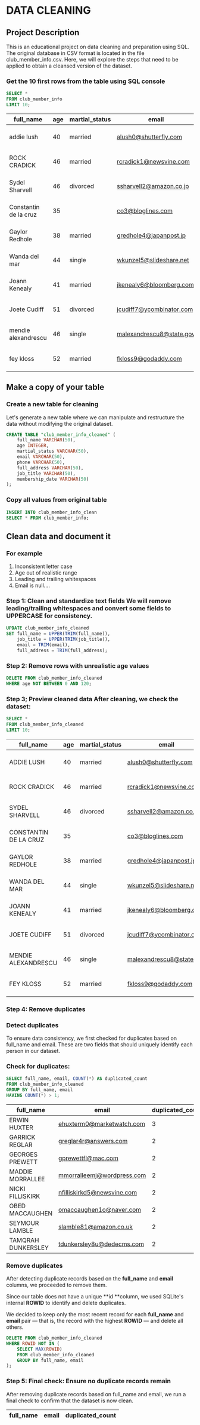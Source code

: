 # DATA CLEANING
## Project Description
This is an educational project on data cleaning and preparation using SQL. The original database in CSV format is located in the file club_member_info.csv. Here, we will explore the steps that need to be applied to obtain a cleansed version of the dataset.
### Get the 10 first rows from the table using SQL console
```sql
SELECT *
FROM club_member_info
LIMIT 10;
```
|full_name|age|martial_status|email|phone|full_address|job_title|membership_date|
|---------|---|--------------|-----|-----|------------|---------|---------------|
|addie lush|40|married|alush0@shutterfly.com|254-389-8708|3226 Eastlawn Pass,Temple,Texas|Assistant Professor|7/31/2013|
|      ROCK CRADICK|46|married|rcradick1@newsvine.com|910-566-2007|4 Harbort Avenue,Fayetteville,North Carolina|Programmer III|5/27/2018|
|Sydel Sharvell|46|divorced|ssharvell2@amazon.co.jp|702-187-8715|4 School Place,Las Vegas,Nevada|Budget/Accounting Analyst I|10/6/2017|
|Constantin de la cruz|35||co3@bloglines.com|402-688-7162|6 Monument Crossing,Omaha,Nebraska|Desktop Support Technician|10/20/2015|
|  Gaylor Redhole|38|married|gredhole4@japanpost.jp|917-394-6001|88 Cherokee Pass,New York City,New York|Legal Assistant|5/29/2019|
|Wanda del mar       |44|single|wkunzel5@slideshare.net|937-467-6942|10864 Buhler Plaza,Hamilton,Ohio|Human Resources Assistant IV|3/24/2015|
|Joann Kenealy|41|married|jkenealy6@bloomberg.com|513-726-9885|733 Hagan Parkway,Cincinnati,Ohio|Accountant IV|4/17/2013|
|   Joete Cudiff|51|divorced|jcudiff7@ycombinator.com|616-617-0965|975 Dwight Plaza,Grand Rapids,Michigan|Research Nurse|11/16/2014|
|mendie alexandrescu|46|single|malexandrescu8@state.gov|504-918-4753|34 Delladonna Terrace,New Orleans,Louisiana|Systems Administrator III|3/12/1921|
| fey kloss|52|married|fkloss9@godaddy.com|808-177-0318|8976 Jackson Park,Honolulu,Hawaii|Chemical Engineer|11/5/2014|
## Make a copy of your table
### Create a new table for cleaning
Let's generate a new table where we can manipulate and restructure the data without modifying the original dataset.
```sql
CREATE TABLE "club_member_info_cleaned" (
	full_name VARCHAR(50),
	age INTEGER,
	martial_status VARCHAR(50),
	email VARCHAR(50),
	phone VARCHAR(50),
	full_address VARCHAR(50),
	job_title VARCHAR(50),
	membership_date VARCHAR(50)
);
```
### Copy all values from original table
```sql
INSERT INTO club_member_info_clean
SELECT * FROM club_member_info;
```

## Clean data and document it
### For example
1. Inconsistent letter case
2. Age out of realistic range
3. Leading and trailing whitespaces
4. Email is null....
### Step 1: Clean and standardize text fields We will remove leading/trailing whitespaces and convert some fields to UPPERCASE for consistency.
```sql
UPDATE club_member_info_cleaned
SET full_name = UPPER(TRIM(full_name)),
    job_title = UPPER(TRIM(job_title)),
    email = TRIM(email),
    full_address = TRIM(full_address);
```
### Step 2: Remove rows with unrealistic age values
```sql
DELETE FROM club_member_info_cleaned
WHERE age NOT BETWEEN 0 AND 120;
```
### Step 3; Preview cleaned data After cleaning, we check the dataset:
```sql
SELECT *
FROM club_member_info_cleaned
LIMIT 10;
```

|full_name|age|martial_status|email|phone|full_address|job_title|membership_date|
|---------|---|--------------|-----|-----|------------|---------|---------------|
|ADDIE LUSH|40|married|alush0@shutterfly.com|254-389-8708|3226 Eastlawn Pass,Temple,Texas|ASSISTANT PROFESSOR|7/31/2013|
|ROCK CRADICK|46|married|rcradick1@newsvine.com|910-566-2007|4 Harbort Avenue,Fayetteville,North Carolina|PROGRAMMER III|5/27/2018|
|SYDEL SHARVELL|46|divorced|ssharvell2@amazon.co.jp|702-187-8715|4 School Place,Las Vegas,Nevada|BUDGET/ACCOUNTING ANALYST I|10/6/2017|
|CONSTANTIN DE LA CRUZ|35||co3@bloglines.com|402-688-7162|6 Monument Crossing,Omaha,Nebraska|DESKTOP SUPPORT TECHNICIAN|10/20/2015|
|GAYLOR REDHOLE|38|married|gredhole4@japanpost.jp|917-394-6001|88 Cherokee Pass,New York City,New York|LEGAL ASSISTANT|5/29/2019|
|WANDA DEL MAR|44|single|wkunzel5@slideshare.net|937-467-6942|10864 Buhler Plaza,Hamilton,Ohio|HUMAN RESOURCES ASSISTANT IV|3/24/2015|
|JOANN KENEALY|41|married|jkenealy6@bloomberg.com|513-726-9885|733 Hagan Parkway,Cincinnati,Ohio|ACCOUNTANT IV|4/17/2013|
|JOETE CUDIFF|51|divorced|jcudiff7@ycombinator.com|616-617-0965|975 Dwight Plaza,Grand Rapids,Michigan|RESEARCH NURSE|11/16/2014|
|MENDIE ALEXANDRESCU|46|single|malexandrescu8@state.gov|504-918-4753|34 Delladonna Terrace,New Orleans,Louisiana|SYSTEMS ADMINISTRATOR III|3/12/1921|
|FEY KLOSS|52|married|fkloss9@godaddy.com|808-177-0318|8976 Jackson Park,Honolulu,Hawaii|CHEMICAL ENGINEER|11/5/2014|

### Step 4: Remove duplicates
### Detect duplicates
To ensure data consistency, we first checked for duplicates based on full_name and email. These are two fields that should uniquely identify each person in our dataset.
### Check for duplicates:
```sql
SELECT full_name, email, COUNT(*) AS duplicated_count
FROM club_member_info_cleaned
GROUP BY full_name, email
HAVING COUNT(*) > 1;
```
|full_name|email|duplicated_count|
|---------|-----|----------------|
|ERWIN HUXTER|ehuxterm0@marketwatch.com|3|
|GARRICK REGLAR|greglar4r@answers.com|2|
|GEORGES PREWETT|gprewettfl@mac.com|2|
|MADDIE MORRALLEE|mmorralleemj@wordpress.com|2|
|NICKI FILLISKIRK|nfilliskirkd5@newsvine.com|2|
|OBED MACCAUGHEN|omaccaughen1o@naver.com|2|
|SEYMOUR LAMBLE|slamble81@amazon.co.uk|2|
|TAMQRAH DUNKERSLEY|tdunkersley8u@dedecms.com|2|
### Remove duplicates
After detecting duplicate records based on the **full_name** and **email** columns, we proceeded to remove them.

Since our table does not have a unique **id **column, we used SQLite's internal **ROWID** to identify and delete duplicates.

We decided to keep only the most recent record for each **full_name** and **email** pair — that is, the record with the highest **ROWID** — and delete all others.
```sql
DELETE FROM club_member_info_cleaned
WHERE ROWID NOT IN (
    SELECT MAX(ROWID)
    FROM club_member_info_cleaned
    GROUP BY full_name, email
);
```
### Step 5: Final check: Ensure no duplicate records remain
After removing duplicate records based on full_name and email, we run a final check to confirm that the dataset is now clean.

|full_name|email|duplicated_count|
|---------|-----|----------------|
